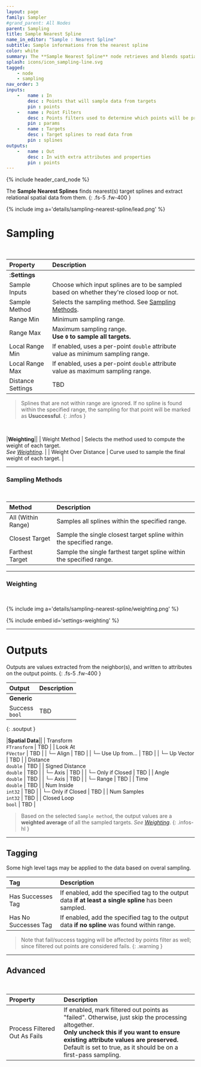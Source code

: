 ```yaml
---
layout: page
family: Sampler
#grand_parent: All Nodes
parent: Sampling
title: Sample Nearest Spline
name_in_editor: "Sample : Nearest Spline"
subtitle: Sample informations from the nearest spline
color: white
summary: The **Sample Nearest Spline** node retrieves and blends spatial data from the target splines within a defined range, enabling fine-tuned sampling methods and weighting for tasks such as spline-based proximity analysis, spatial alignment, and extracting relational data.
splash: icons/icon_sampling-line.svg
tagged: 
    - node
    - sampling
nav_order: 3
inputs:
    -   name : In
        desc : Points that will sample data from targets
        pin : points
    -   name : Point Filters
        desc : Points filters used to determine which points will be processed. Filtered out points will be treated as failed sampling.
        pin : params
    -   name : Targets
        desc : Target splines to read data from
        pin : splines
outputs:
    -   name : Out
        desc : In with extra attributes and properties
        pin : points
---
```


{% include header_card_node %}

The **Sample Nearest Splines** finds nearest(s) target splines and extract relational spatial data from them.
{: .fs-5 .fw-400 } 

{% include img a='details/sampling-nearest-spline/lead.png' %}

# Sampling
<br>

| Property       | Description          |
|:-------------|:------------------|
|:**Settings**||
| Sample Inputs          | Choose which input splines are to be sampled based on whether they're closed loop or not. |
| Sample Method          | Selects the sampling method. See [Sampling Methods](#sampling-methods). |
| Range Min          | Minimum sampling range. |
| Range Max          | Maximum sampling range.<br>**Use `0` to sample all targets.** |
| Local Range Min          | If enabled, uses a per-point `double` attribute value as minimum sampling range. |
| Local Range Max          | If enabled, uses a per-point `double` attribute value as maximum sampling range. |
| Distance Settings          | TBD |

> Splines that are not within range are ignored.
> If no spline is found within the specified range, the sampling for that point will be marked as **Usuccessful**.
{: .infos }
<br>

|**Weighting**||
| Weight Method          | Selects the method used to compute the weight of each target.<br>*See [Weighting](#weighting)*. |
| Weight Over Distance          | Curve used to sample the final weight of each target. |

---
### Sampling Methods
<br>

| Method       | Description          |
|:-------------|:------------------|
| <span class="ebit">All (Within Range)</span>          | Samples all splines within the specified range. |
| <span class="ebit">Closest Target</span>          | Sample the single closest target spline within the specified range. |
| <span class="ebit">Farthest Target</span>          | Sample the single farthest target spline within the specified range. |

---
### Weighting
<br>

{% include img a='details/sampling-nearest-spline/weighting.png' %}

{% include embed id='settings-weighting' %}

---
# Outputs
Outputs are values extracted from the neighbor(s), and written to attributes on the output points.
{: .fs-5 .fw-400 }  

| Output       | Description          |
|:-------------|:------------------|
|**Generic**||
| <span class="eout">Success</span><br>`bool` | TBD |
{: .soutput }

|**Spatial Data**||
| <span class="eout">Transform</span><br>`FTransform`    | TBD |
| <span class="eout">Look At</span><br>`FVector`     | TBD |
| └─ Align | TBD |
| └─ Use Up from... | TBD |
| └─ Up Vector | TBD |
| <span class="eout">Distance</span><br>`double`     | TBD |
| <span class="eout">Signed Distance</span><br>`double`     | TBD |
| └─ Axis | TBD |
| └─ Only if Closed | TBD |
| <span class="eout">Angle</span><br>`double`     | TBD |
| └─ Axis | TBD |
| └─ Range | TBD |
| <span class="eout">Time</span><br>`double`     | TBD |
| <span class="eout">Num Inside</span><br>`int32`     | TBD |
| └─ Only if Closed | TBD |
| <span class="eout">Num Samples</span><br>`int32`     | TBD |
| <span class="eout">Closed Loop</span><br>`bool`     | TBD |

> Based on the selected `Sample method`, the output values are a **weighted average** of all the sampled targets. 
> *See [Weighting](#weighting)*.
{: .infos-hl }

---
## Tagging
Some high level tags may be applied to the data based on overal sampling.
<br>

| Tag       | Description          |
|:-------------|:------------------|
| <span class="etag">Has Successes Tag</span>     | If enabled, add the specified tag to the output data **if at least a single spline** has been sampled. |
| <span class="etag">Has No Successes Tag</span>     | If enabled, add the specified tag to the output data **if no spline** was found within range. |

> Note that fail/success tagging will be affected by points filter as well; since filtered out points are considered fails.
{: .warning }

---
## Advanced
<br>

| Property       | Description          |
|:-------------|:------------------|
| Process Filtered Out As Fails    | If enabled, mark filtered out points as "failed". Otherwise, just skip the processing altogether.<br>**Only uncheck this if you want to ensure existing attribute values are preserved.**<br>Default is set to true, as it should be on a first-pass sampling. |